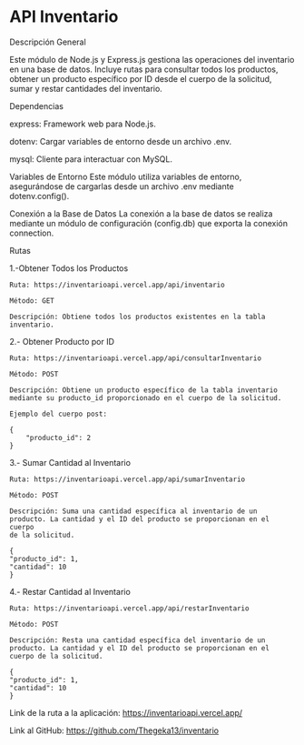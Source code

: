 # API Inventario

Descripción General

Este módulo de Node.js y Express.js gestiona las operaciones del inventario en una base de datos. Incluye rutas para consultar todos los productos, obtener un producto específico por ID desde el cuerpo de la solicitud, sumar y restar cantidades del inventario.

Dependencias

express: Framework web para Node.js.

dotenv: Cargar variables de entorno desde un archivo .env.

mysql: Cliente para interactuar con MySQL.

Variables de Entorno
Este módulo utiliza variables de entorno, asegurándose de cargarlas desde un archivo .env mediante dotenv.config().

Conexión a la Base de Datos
La conexión a la base de datos se realiza mediante un módulo de configuración (config.db) que exporta la conexión connection.

Rutas

1.-Obtener Todos los Productos
    
    Ruta: https://inventarioapi.vercel.app/api/inventario
    
    Método: GET 
    
    Descripción: Obtiene todos los productos existentes en la tabla inventario.

2.- Obtener Producto por ID
    
    Ruta: https://inventarioapi.vercel.app/api/consultarInventario
    
    Método: POST 
    
    Descripción: Obtiene un producto específico de la tabla inventario mediante su producto_id proporcionado en el cuerpo de la solicitud.

    Ejemplo del cuerpo post:

    {
        "producto_id": 2
    }

3.- Sumar Cantidad al Inventario
    
    Ruta: https://inventarioapi.vercel.app/api/sumarInventario
    
    Método: POST 
    
    Descripción: Suma una cantidad específica al inventario de un producto. La cantidad y el ID del producto se proporcionan en el cuerpo 
    de la solicitud.

    {
    "producto_id": 1,
    "cantidad": 10
    }

4.- Restar Cantidad al Inventario
    
    Ruta: https://inventarioapi.vercel.app/api/restarInventario
    
    Método: POST 
    
    Descripción: Resta una cantidad específica del inventario de un producto. La cantidad y el ID del producto se proporcionan en el cuerpo de la solicitud.

    {
    "producto_id": 1,
    "cantidad": 10
    }


Link de la ruta a la aplicación: https://inventarioapi.vercel.app/

Link al GitHub: https://github.com/Thegeka13/inventario
